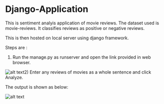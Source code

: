 # Django-Application

This is sentiment analyis application of movie reviews. The dataset used is movie-reviews.
It classifies reviews as positive or negative reviews.

This is then hosted on local server using django framework.

Steps are :
1) Run the manage.py as runserver and open the link provided in web browser.

![alt text](https://github.com/AnshDesai/Django-Application/blob/[branch]/image.jpg?raw=true)2) Enter any reviews of movies as a whole sentence and click Analyze.

The output is shown as below:

![alt text](https://github.com/AnshDesai/Django-Application/blob/[branch]/image.jpg?raw=true)
